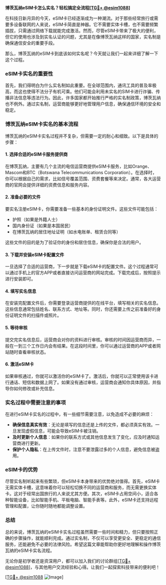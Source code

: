 **博茨瓦纳eSIM卡怎么实名？轻松搞定全流程[[TG💪+ @esim1088](https://t.me/s/esim1088)]**

在科技日新月异的今天，eSIM卡已经逐渐成为一种潮流。对于那些经常旅行或需要多设备联网的人来说，eSIM卡简直是神器。它不需要实体卡槽，也不需要频繁插拔，只需通过网络下载就能完成激活。然而，尽管eSIM卡带来了极大的便利，但它的使用也涉及到实名认证的问题，尤其是在像博茨瓦纳这样的国家，实名制是确保通信安全的重要手段。

那么，博茨瓦纳的eSIM卡到底该如何实名呢？今天就让我们一起来详细了解一下这个过程。

### eSIM卡实名的重要性

首先，我们得明白为什么实名制如此重要。在全球范围内，通讯工具的普及率极高，而这也使得不法分子有机可乘。他们可能会利用未实名的SIM卡进行诈骗、传播非法信息等违法行为。因此，许多国家都开始推行严格的实名制政策，博茨瓦纳也不例外。通过实名制，运营商能够更好地管理用户信息，确保通信环境的安全和稳定。

### 博茨瓦纳eSIM卡实名的基本流程

博茨瓦纳的eSIM卡实名过程并不复杂，但需要一定的耐心和细致。以下是具体的步骤：

#### 1. **选择合适的eSIM卡服务提供商**

在博茨瓦纳，主要有几个主流的电信运营商提供eSIM卡服务，比如Orange、Mascom和BTC（Botswana Telecommunications Corporation）。在选择时，你可以根据自己的需求，比如信号覆盖范围、资费套餐等来决定。通常，各大运营商的官网会提供详细的资费信息和服务内容。

#### 2. **准备必要的文件**

要实名注册eSIM卡，你需要准备一些基本的身份证明文件。这些文件可能包括：

- 护照（如果是外籍人士）
- 国内身份证（如果是本国居民）
- 在博茨瓦纳的居住地址证明（如水电账单、租赁合同等）

这些文件的目的是为了验证你的身份和居住信息，确保你是合法的用户。

#### 3. **下载并安装eSIM卡配置文件**

一旦选择了合适的运营商，下一步就是下载eSIM卡的配置文件。这个过程通常可以通过手机上的官方APP或者直接访问运营商的网站完成。下载完成后，按照提示进行安装即可。

#### 4. **填写实名信息**

在安装完配置文件后，你需要登录运营商提供的在线平台，填写相关的实名信息。这些信息通常包括姓名、联系方式、地址等。同时，你还需要上传之前准备好的身份证明文件的扫描件或照片。

#### 5. **等待审核**

提交完实名信息后，运营商会对你的资料进行审核。审核的时间因运营商而异，一般在一到三个工作日内会有结果。在这段时间里，你可以通过运营商的APP或者网站随时查看审核状态。

#### 6. **激活eSIM卡**

如果审核通过，你就可以激活你的eSIM卡了。激活后，你就可以正常使用该卡进行通话、短信和数据上网了。如果没有通过审核，运营商会通知你具体原因，并指导你如何修改或补充信息。

### 实名过程中需要注意的事项

在进行eSIM卡实名的过程中，有一些细节需要注意，以免造成不必要的麻烦：

- **确保信息真实有效**：无论是填写的信息还是上传的文件，都必须真实有效。一旦发现虚假信息，可能会导致eSIM卡被注销。
- **及时更新个人信息**：如果你的联系方式或其他信息发生了变化，应及时通知运营商进行更新。
- **保护个人隐私**：在上传文件时，注意不要泄露过多的个人信息，避免信息被盗用。

### eSIM卡的优势

尽管实名制听起来有些繁琐，但eSIM卡本身带来的优势绝对值得。首先，eSIM卡无需实体卡槽，这意味着你可以轻松切换不同的运营商和服务，而无需更换实体卡。这对于经常出国旅行的人来说尤其方便。其次，eSIM卡占用空间小，适合各种智能设备，比如智能手机、平板电脑、智能手表等。此外，eSIM卡还支持远程管理和配置，让你随时随地都能调整设置。

### 总结

总的来说，博茨瓦纳的eSIM卡实名过程虽然需要一些时间和精力，但只要按照正确的步骤操作，就能顺利完成。通过实名制，不仅可以享受更安全、更稳定的通信服务，还能避免不必要的法律风险。希望这篇文章能帮助你更好地理解和操作博茨瓦纳的eSIM卡实名流程。

无论你是初学者还是资深用户，都可以加入我们的讨论群组[[TG💪+ @esim1088](https://t.me/s/esim1088)]，与其他用户交流经验和心得。让我们一起探索科技带来的便利吧！

[[TG💪+ @esim1088](https://t.me/s/esim1088) ![Image](https://i.postimg.cc/4NQfJmqS/Snipaste-2025-05-13-00-14-12.png)]